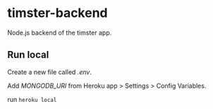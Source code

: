 # timster-backend
Node.js backend of the timster app.

## Run local
Create a new file called _.env_.

Add *MONGODB_URI* from Heroku app > Settings > Config Variables.

run `heroku local`

